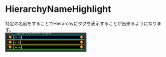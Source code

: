 # HierarchyNameHighlight

特定の名前をすることでHierarchyにタグを表示することが出来るようになります。<br>
![Test Image 1](ss/スクリーンショット%202022-08-29%20222451.png)
